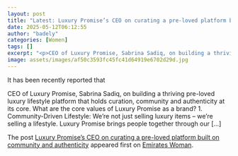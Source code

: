 ```yaml
---
layout: post
title: "Latest: Luxury Promise’s CEO on curating a pre-loved platform built on community and authenticity"
date: 2025-05-12T06:12:55
author: "badely"
categories: [Women]
tags: []
excerpt: "<p>CEO of Luxury Promise, Sabrina Sadiq, on building a thriving pre-loved luxury lifestyle platform that holds curation, community and authenticity at"
image: assets/images/af50c3593fc45fc41d64919e6702d29d.jpg
---
```


It has been recently reported that <p>CEO of Luxury Promise, Sabrina Sadiq, on building a thriving pre-loved luxury lifestyle platform that holds curation, community and authenticity at its core. What are the core values of Luxury Promise as a brand? 1. Community-Driven Lifestyle: We’re not just selling luxury items – we’re selling a lifestyle. Luxury Promise brings people together through our [&#8230;]</p>
<p>The post <a href="https://emirateswoman.com/luxury-promises-ceo-on-curating-a-pre-loved-platform-built-on-community-and-authenticity/" rel="nofollow">Luxury Promise&#8217;s CEO on curating a pre-loved platform built on community and authenticity</a> appeared first on <a href="https://emirateswoman.com" rel="nofollow">Emirates Woman</a>.</p>


